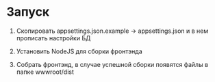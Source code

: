 # Запуск

1. Скопировать appsettings.json.example -> appsettings.json и в нем прописать настройки БД

2. Установить NodeJS для сборки фронтэнда

3. Собрать фронтэнд, в случае успешной сборки появятся файлы в папке wwwroot/dist